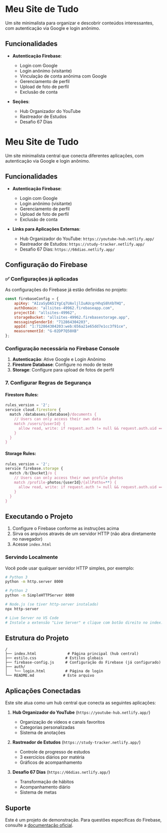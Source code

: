 # Meu Site de Tudo

Um site minimalista para organizar e descobrir conteúdos interessantes, com autenticação via Google e login anônimo.

## Funcionalidades

- **Autenticação Firebase**:
  - Login com Google
  - Login anônimo (visitante)
  - Vinculação de conta anônima com Google
  - Gerenciamento de perfil
  - Upload de foto de perfil
  - Exclusão de conta

- **Seções**:
  - Hub Organizador do YouTube
  - Rastreador de Estudos
  - Desafio 67 Dias

# Meu Site de Tudo

Um site minimalista central que conecta diferentes aplicações, com autenticação via Google e login anônimo.

## Funcionalidades

- **Autenticação Firebase**:
  - Login com Google
  - Login anônimo (visitante)
  - Gerenciamento de perfil
  - Upload de foto de perfil
  - Exclusão de conta

- **Links para Aplicações Externas**:
  - Hub Organizador do YouTube: `https://youtube-hub.netlify.app/`
  - Rastreador de Estudos: `https://study-tracker.netlify.app/`
  - Desafio 67 Dias: `https://66dias.netlify.app/`

## Configuração do Firebase

### ✅ Configurações já aplicadas

As configurações do Firebase já estão definidas no projeto:

```javascript
const firebaseConfig = {
    apiKey: "AIzaSyDA51YgCq7UAxljlIuAUcgrHhqS8hXbTHQ",
    authDomain: "allsites-49962.firebaseapp.com",
    projectId: "allsites-49962",
    storageBucket: "allsites-49962.firebasestorage.app",
    messagingSenderId: "712864304203",
    appId: "1:712864304203:web:656a21e65dd7e1cc3f91ce",
    measurementId: "G-02DP7Q50XB"
};
```

### Configuração necessária no Firebase Console

1. **Autenticação**: Ative Google e Login Anônimo
2. **Firestore Database**: Configure no modo de teste
3. **Storage**: Configure para upload de fotos de perfil

### 7. Configurar Regras de Segurança

#### Firestore Rules:
```javascript
rules_version = '2';
service cloud.firestore {
  match /databases/{database}/documents {
    // Users can only access their own data
    match /users/{userId} {
      allow read, write: if request.auth != null && request.auth.uid == userId;
    }
  }
}
```

#### Storage Rules:
```javascript
rules_version = '2';
service firebase.storage {
  match /b/{bucket}/o {
    // Users can only access their own profile photos
    match /profile-photos/{userId}/{allPaths=**} {
      allow read, write: if request.auth != null && request.auth.uid == userId;
    }
  }
}
```

## Executando o Projeto

1. Configure o Firebase conforme as instruções acima
2. Sirva os arquivos através de um servidor HTTP (não abra diretamente no navegador)
3. Acesse `index.html`

### Servindo Localmente

Você pode usar qualquer servidor HTTP simples, por exemplo:

```bash
# Python 3
python -m http.server 8000

# Python 2
python -m SimpleHTTPServer 8000

# Node.js (se tiver http-server instalado)
npx http-server

# Live Server no VS Code
# Instale a extensão "Live Server" e clique com botão direito no index.html
```

## Estrutura do Projeto

```
/
├── index.html              # Página principal (hub central)
├── estilo.css             # Estilos globais
├── firebase-config.js     # Configuração do Firebase (já configurado)
├── auth/
│   └── login.html         # Página de login
└── README.md             # Este arquivo
```

## Aplicações Conectadas

Este site atua como um hub central que conecta as seguintes aplicações:

1. **Hub Organizador do YouTube** (`https://youtube-hub.netlify.app/`)
   - Organização de vídeos e canais favoritos
   - Categorias personalizadas
   - Sistema de anotações

2. **Rastreador de Estudos** (`https://study-tracker.netlify.app/`)
   - Controle de progresso de estudos
   - 3 exercícios diários por matéria
   - Gráficos de acompanhamento

3. **Desafio 67 Dias** (`https://66dias.netlify.app/`)
   - Transformação de hábitos
   - Acompanhamento diário
   - Sistema de metas

## Suporte

Este é um projeto de demonstração. Para questões específicas do Firebase, consulte a [documentação oficial](https://firebase.google.com/docs).
